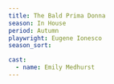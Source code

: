 ```yaml
---
title: The Bald Prima Donna
season: In House
period: Autumn
playwright: Eugene Ionesco
season_sort: 

cast:
  - name: Emily Medhurst
---
```



